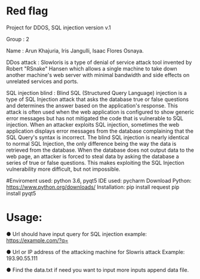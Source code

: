 # Red flag
Project for DDOS, SQL injection version v.1

Group : 2

Name : Arun Khajuria, 
       Iris Jangulli,
       Isaac Flores Osnaya.
 
DDos attack :
Slowloris is a type of denial of service attack tool invented by Robert "RSnake" Hansen which allows a single machine to take down 
another machine's web server with minimal bandwidth and side effects on unrelated services and ports.

SQL injection blind :
Blind SQL (Structured Query Language) injection is a type of SQL Injection attack that asks the database true or false questions and determines the answer based on the application's response. This attack is often used when the web application is configured to show generic
error messages but has not mitigated the code that is vulnerable to SQL injection. When an attacker exploits SQL injection, sometimes the web application displays error messages from the database complaining that the SQL Query's syntax is incorrect. The blind SQL injection
is nearly identical to normal SQL Injection, the only difference being the way the data is retrieved from the database. When the database does not output data to the web page, an attacker is forced to steal data by asking the database a series of true or false questions. 
This makes exploiting the SQL Injection vulnerability more difficult, but not impossible. 

#Enviroment used: python 3.6, pyqt5
IDE used: pycharm
Download Python: https://www.python.org/downloads/
Installation:
pip install request
pip install pyqt5


# Usage:
●	Url should have input query for SQL injection 
example: https://example.com/?q=

●	Url or IP address of the attacking machine for Slowris attack
Example: 193.90.55.111 

●	Find the data.txt if need you want to input more inputs append data file.

